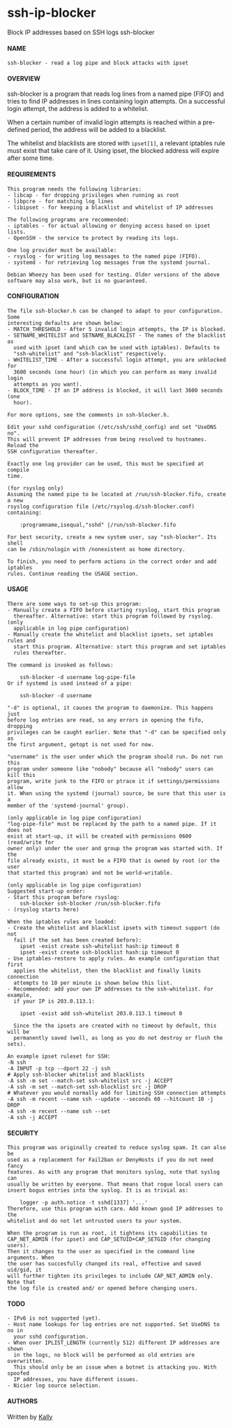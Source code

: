 # ssh-ip-blocker
Block IP addresses based on SSH logs 
ssh-blocker

#### NAME
    ssh-blocker - read a log pipe and block attacks with ipset
    
#### OVERVIEW
ssh-blocker is a program that reads log lines from a named pipe (FIFO) and
tries to find IP addresses in lines containing login attempts. On a
successful login attempt, the address is added to a whitelist.

When a certain number of invalid login attempts is reached within a pre-defined
period, the address will be added to a blacklist.

The whitelist and blacklists are stored with `ipset[1]`, a relevant iptables
rule must exist that take care of it. Using ipset, the blocked address will
expire after some time.

#### REQUIREMENTS
    This program needs the following libraries:
    - libcap - for dropping privileges when running as root
    - libpcre - for matching log lines
    - libipset - for keeping a blacklist and whitelist of IP addresses

    The following programs are recommended:
    - iptables - for actual allowing or denying access based on ipset lists.
    - OpenSSH - the service to protect by reading its logs.

    One log provider must be available:
    - rsyslog - for writing log messages to the named pipe (FIFO).
    - systemd - for retrieving log messages from the systemd journal.

    Debian Wheezy has been used for testing. Older versions of the above
    software may also work, but is no guaranteed.

#### CONFIGURATION
    The file ssh-blocker.h can be changed to adapt to your configuration. Some
    interesting defaults are shown below:
    - MATCH_THRESHOLD - After 5 invalid login attempts, the IP is blocked.
    - SETNAME_WHITELIST and SETNAME_BLACKLIST - The names of the blacklist as
      used with ipset (and which can be used with iptables). Defaults to
      "ssh-whitelist" and "ssh-blacklist" respectively.
    - WHITELIST_TIME - After a successful login attempt, you are unblocked for
      3600 seconds (one hour) (in which you can perform as many invalid login
      attempts as you want).
    - BLOCK_TIME - If an IP address is blocked, it will last 3600 seconds (one
      hour).

    For more options, see the comments in ssh-blocker.h.

    Edit your sshd configuration (/etc/ssh/sshd_config) and set "UseDNS no".
    This will prevent IP addresses from being resolved to hostnames. Reload the
    SSH configuration thereafter.

    Exactly one log provider can be used, this must be specified at compile
    time.

    (for rsyslog only)
    Assuming the named pipe to be located at /run/ssh-blocker.fifo, create a new
    rsyslog configuration file (/etc/rsyslog.d/ssh-blocker.conf) containing:

        :programname,isequal,"sshd" |/run/ssh-blocker.fifo

    For best security, create a new system user, say "ssh-blocker". Its shell
    can be /sbin/nologin with /nonexistent as home directory.

    To finish, you need to perform actions in the correct order and add iptables
    rules. Continue reading the USAGE section.

#### USAGE
    There are some ways to set-up this program:
    - Manually create a FIFO before starting rsyslog, start this program
      thereafter. Alternative: start this program followed by rsyslog.  (only
      applicable in log pipe configuration)
    - Manually create the whitelist and blacklist ipsets, set iptables rules and
      start this program. Alternative: start this program and set iptables
      rules thereafter.

    The command is invoked as follows:

        ssh-blocker -d username log-pipe-file
    Or if systemd is used instead of a pipe:

        ssh-blocker -d username

    "-d" is optional, it causes the program to daemonize. This happens just
    before log entries are read, so any errors in opening the fifo, dropping
    privileges can be caught earlier. Note that "-d" can be specified only as
    the first argument, getopt is not used for now.

    "username" is the user under which the program should run. Do not run this
    program under someone like "nobody" because all "nobody" users can kill this
    program, write junk to the FIFO or ptrace it if settings/permissions allow
    it. When using the systemd (journal) source, be sure that this user is a
    member of the 'systemd-journal' group).

    (only applicable in log pipe configuration)
    "log-pipe-file" must be replaced by the path to a named pipe. If it does not
    exist at start-up, it will be created with permissions 0600 (read/write for
    owner only) under the user and group the program was started with. If the
    file already exists, it must be a FIFO that is owned by root (or the user
    that started this program) and not be world-writable.

    (only applicable in log pipe configuration)
    Suggested start-up order:
    - Start this program before rsyslog:
        ssh-blocker ssh-blocker /run/ssh-blocker.fifo
    - (rsyslog starts here)

    When the iptables rules are loaded:
    - Create the whitelist and blacklist ipsets with timeout support (do not
      fail if the set has been created before):
        ipset -exist create ssh-whitelist hash:ip timeout 0
        ipset -exist create ssh-blocklist hash:ip timeout 0
    - Use iptables-restore to apply rules. An example configuration that first
      applies the whitelist, then the blacklist and finally limits connection
      attempts to 10 per minute is shown below this list.
    - Recommended: add your own IP addresses to the ssh-whitelist. For example,
      if your IP is 203.0.113.1:

        ipset -exist add ssh-whitelist 203.0.113.1 timeout 0

      Since the the ipsets are created with no timeout by default, this will be
      permanently saved (well, as long as you do not destroy or flush the sets).

    An example ipset ruleset for SSH:
    -N ssh
    -A INPUT -p tcp --dport 22 -j ssh
    # Apply ssh-blocker whitelist and blacklists
    -A ssh -m set --match-set ssh-whitelist src -j ACCEPT
    -A ssh -m set --match-set ssh-blocklist src -j DROP
    # Whatever you would normally add for limiting SSH connection attempts
    -A ssh -m recent --name ssh --update --seconds 60 --hitcount 10 -j DROP
    -A ssh -m recent --name ssh --set
    -A ssh -j ACCEPT

#### SECURITY
    This program was originally created to reduce syslog spam. It can also be
    used as a replacement for Fail2ban or DenyHosts if you do not need fancy
    features. As with any program that monitors syslog, note that syslog can
    usually be written by everyone. That means that rogue local users can
    insert bogus entries into the syslog. It is as trivial as:

        logger -p auth.notice -t sshd[1337] '...'
    Therefore, use this program with care. Add known good IP addresses to the
    whitelist and do not let untrusted users to your system.

    When the program is run as root, it tightens its capabilities to
    CAP_NET_ADMIN (for ipset) and CAP_SETUID+CAP_SETGID (for changing users).
    Then it changes to the user as specified in the command line arguments. When
    the user has succesfully changed its real, effective and saved uid/gid, it
    will further tighten its privileges to include CAP_NET_ADMIN only. Note that
    the log file is created and/ or opened before changing users.

#### TODO
    - IPv6 is not supported (yet).
    - Host name lookups for log entries are not supported. Set UseDNS to no in
      your sshd configuration.
    - When over IPLIST_LENGTH (currently 512) different IP addresses are shown
      in the logs, no block will be performed as old entries are overwritten.
      This should only be an issue when a botnet is attacking you. With spoofed
      IP addresses, you have different issues.
    - Nicier log source selection.

#### AUTHORS
Written by <a href="https://github.com/kallyas/">Kally</a>
